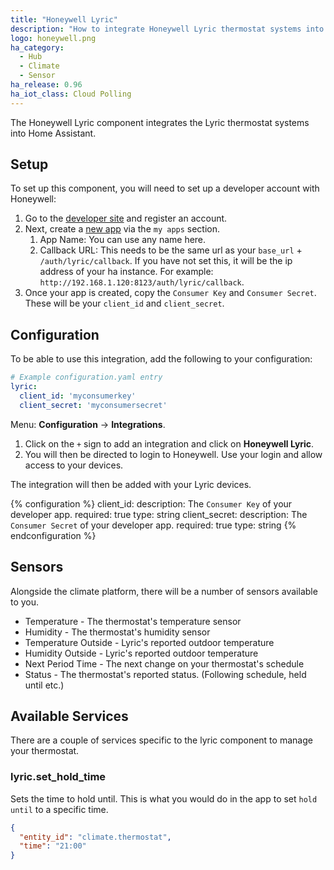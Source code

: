 ```yaml
---
title: "Honeywell Lyric"
description: "How to integrate Honeywell Lyric thermostat systems into Home Assistant."
logo: honeywell.png
ha_category:
  - Hub
  - Climate
  - Sensor
ha_release: 0.96
ha_iot_class: Cloud Polling
---
```


The Honeywell Lyric component integrates the Lyric thermostat systems into Home Assistant.

## Setup

To set up this component, you will need to set up a developer account with Honeywell:

1. Go to the [developer site](http://developer.honeywell.com) and register an account.
1. Next, create a [new app](https://developer.honeywell.com/user/me/apps/add) via the `my apps` section.
   1. App Name: You can use any name here.
   1. Callback URL: This needs to be the same url as your `base_url` + `/auth/lyric/callback`. If you have not set this, it will be the ip address of your ha instance. For example: `http://192.168.1.120:8123/auth/lyric/callback`.
1. Once your app is created, copy the `Consumer Key` and `Consumer Secret`. These will be your `client_id` and `client_secret`.

## Configuration

To be able to use this integration, add the following to your configuration:

```yaml
# Example configuration.yaml entry
lyric:
  client_id: 'myconsumerkey'
  client_secret: 'myconsumersecret'
```

Menu: **Configuration** -> **Integrations**.

1. Click on the `+` sign to add an integration and click on **Honeywell Lyric**.
1. You will then be directed to login to Honeywell. Use your login and allow access to your devices.

The integration will then be added with your Lyric devices.

{% configuration %}
client_id:
  description: The `Consumer Key` of your developer app.
  required: true
  type: string
client_secret:
  description: The `Consumer Secret` of your developer app.
  required: true
  type: string
{% endconfiguration %}

## Sensors

Alongside the climate platform, there will be a number of sensors available to you.

- Temperature - The thermostat's temperature sensor
- Humidity - The thermostat's humidity sensor
- Temperature Outside - Lyric's reported outdoor temperature
- Humidity Outside - Lyric's reported outdoor temperature
- Next Period Time - The next change on your thermostat's schedule
- Status - The thermostat's reported status. (Following schedule, held until etc.)

## Available Services

There are a couple of services specific to the lyric component to manage your thermostat.

### lyric.set_hold_time

Sets the time to hold until. This is what you would do in the app to set `hold until` to a specific time.

```json
{
  "entity_id": "climate.thermostat",
  "time": "21:00"
}
````
